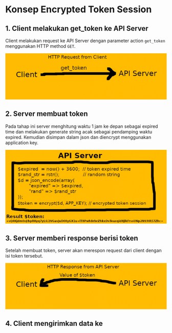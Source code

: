 # Konsep Encrypted Token Session

## 1. Client melakukan get_token ke API Server

Client melakukan request ke API Server dengan parameter action `get_token` menggunakan HTTP method `GET`.

<img src="https://raw.githubusercontent.com/phpid-jakarta/api-smesummit.id-2019/docs/docs/images/token_concept/1.jpg"/>

## 2. Server membuat token

Pada tahap ini server menghitung waktu 1 jam ke depan sebagai expired time dan melakukan generate string acak sebagai pendamping waktu expired. Kemudian disimpan dalam json dan diencrypt menggunakan application key.

<img src="https://raw.githubusercontent.com/phpid-jakarta/api-smesummit.id-2019/docs/docs/images/token_concept/2.jpg"/>

## 3. Server memberi response berisi token

Setelah membuat token, server akan merespon request dari client dengan isi token tersebut.

<img src="https://raw.githubusercontent.com/phpid-jakarta/api-smesummit.id-2019/docs/docs/images/token_concept/3.jpg"/>

## 4. Client mengirimkan data ke 
